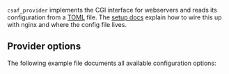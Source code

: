 `csaf_provider` implements the CGI interface for webservers
and reads its configuration from a [TOML](https://toml.io/en/) file.
The [setup docs](../README.md#setup-trusted-provider)
explain how to wire this up with nginx and where the config file lives.


## Provider options

The following example file documents all available configuration options:

<!-- MARKDOWN-AUTO-DOCS:START (CODE:src=../docs/examples/provider_config.toml) -->
<!-- MARKDOWN-AUTO-DOCS:END -->

